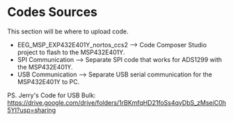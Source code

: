 # Codes Sources

This section will be where to upload code.

 - EEG_MSP_EXP432E401Y_nortos_ccs2 --> Code Composer Studio  project to flash to the MSP432E401Y.
 - SPI Communication --> Separate SPI code that works for ADS1299 with the MSP432E401Y.
 - USB Communication --> Separate USB serial communication for the MSP432E401Y to PC.

PS. Jerry's Code for USB Bulk: https://drive.google.com/drive/folders/1rBKmfqHD21foSs4qyDbS_zMseiC0h5YI?usp=sharing
